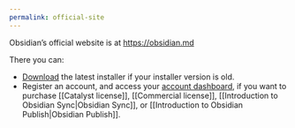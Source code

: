 ```yaml
---
permalink: official-site
---
```

Obsidian’s official website is at https://obsidian.md

There you can:

- [Download](https://obsidian.md/download) the latest installer if your installer version is old.
- Register an account, and access your [account dashboard](https://obsidian.md/account), if you want to purchase [[Catalyst license]], [[Commercial license]], [[Introduction to Obsidian Sync|Obsidian Sync]], or [[Introduction to Obsidian Publish|Obsidian Publish]].

